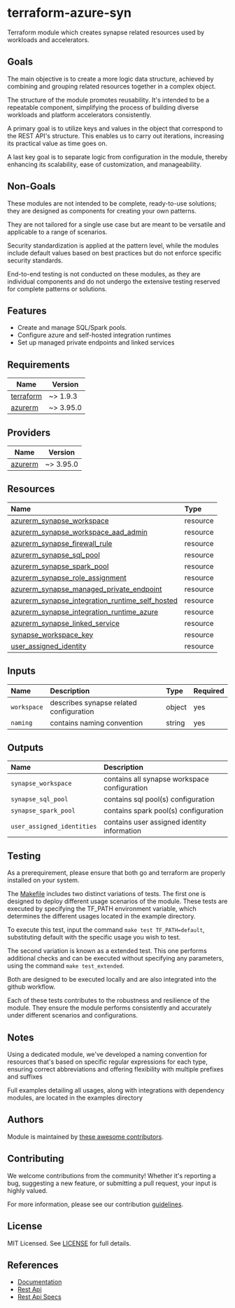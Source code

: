 # terraform-azure-syn
Terraform module which creates synapse related resources used by workloads and accelerators.

## Goals

The main objective is to create a more logic data structure, achieved by combining and grouping related resources together in a complex object.

The structure of the module promotes reusability. It's intended to be a repeatable component, simplifying the process of building diverse workloads and platform accelerators consistently.

A primary goal is to utilize keys and values in the object that correspond to the REST API's structure. This enables us to carry out iterations, increasing its practical value as time goes on.

A last key goal is to separate logic from configuration in the module, thereby enhancing its scalability, ease of customization, and manageability.

## Non-Goals

These modules are not intended to be complete, ready-to-use solutions; they are designed as components for creating your own patterns.

They are not tailored for a single use case but are meant to be versatile and applicable to a range of scenarios.

Security standardization is applied at the pattern level, while the modules include default values based on best practices but do not enforce specific security standards.

End-to-end testing is not conducted on these modules, as they are individual components and do not undergo the extensive testing reserved for complete patterns or solutions.

## Features

- Create and manage SQL/Spark pools.
- Configure azure and self-hosted integration runtimes
- Set up managed private endpoints and linked services

## Requirements

| Name | Version |
|------|---------|
| <a name="requirement_terraform"></a> [terraform](#requirement\_terraform) | ~> 1.9.3 |
| <a name="requirement_azurerm"></a> [azurerm](#requirement\_azurerm) | ~> 3.95.0 |

## Providers

| Name | Version |
|------|---------|
| <a name="provider_azurerm"></a> [azurerm](#provider\_azurerm) | ~> 3.95.0 |

## Resources

| Name | Type |
| :-- | :-- |
| [azurerm_synapse_workspace](https://registry.terraform.io/providers/hashicorp/azurerm/latest/docs/resources/synapse_workspace) | resource |
| [azurerm_synapse_workspace_aad_admin](https://registry.terraform.io/providers/hashicorp/azurerm/latest/docs/resources/synapse_workspace_aad_admin) | resource |
| [azurerm_synapse_firewall_rule](https://registry.terraform.io/providers/hashicorp/azurerm/latest/docs/resources/synapse_firewall_rule) | resource |
| [azurerm_synapse_sql_pool](https://registry.terraform.io/providers/hashicorp/azurerm/latest/docs/resources/synapse_sql_pool) | resource |
| [azurerm_synapse_spark_pool](https://registry.terraform.io/providers/hashicorp/azurerm/latest/docs/resources/synapse_spark_pool) | resource |
| [azurerm_synapse_role_assignment](https://registry.terraform.io/providers/hashicorp/azurerm/latest/docs/resources/synapse_workspace_aad_admin) | resource |
| [azurerm_synapse_managed_private_endpoint](https://registry.terraform.io/providers/hashicorp/azurerm/latest/docs/resources/synapse_managed_private_endpoint) | resource |
| [azurerm_synapse_integration_runtime_self_hosted](https://registry.terraform.io/providers/hashicorp/azurerm/latest/docs/resources/synapse_integration_runtime_self_hosted) | resource |
| [azurerm_synapse_integration_runtime_azure](https://registry.terraform.io/providers/hashicorp/azurerm/latest/docs/resources/synapse_integration_runtime_azure) | resource |
| [azurerm_synapse_linked_service](https://registry.terraform.io/providers/hashicorp/azurerm/latest/docs/resources/synapse_linked_service) | resource |
| [synapse_workspace_key](https://registry.terraform.io/providers/hashicorp/azurerm/latest/docs/resources/synapse_workspace_key)| resource |
| [user_assigned_identity](https://registry.terraform.io/providers/hashicorp/azurerm/latest/docs/resources/user_assigned_identity) | resource |

## Inputs

| Name | Description | Type | Required |
| :-- | :-- | :-- | :-- |
| `workspace` | describes synapse related configuration | object | yes |
| `naming` | contains naming convention  | string | yes |

## Outputs

| Name | Description |
| :-- | :-- |
| `synapse_workspace` | contains all synapse workspace configuration |
| `synapse_sql_pool` | contains sql pool(s) configuration |
| `synapse_spark_pool` | contains spark pool(s) configuration |
| `user_assigned_identities` | contains user assigned identity information |

## Testing

As a prerequirement, please ensure that both go and terraform are properly installed on your system.

The [Makefile](Makefile) includes two distinct variations of tests. The first one is designed to deploy different usage scenarios of the module. These tests are executed by specifying the TF_PATH environment variable, which determines the different usages located in the example directory.

To execute this test, input the command ```make test TF_PATH=default```, substituting default with the specific usage you wish to test.

The second variation is known as a extended test. This one performs additional checks and can be executed without specifying any parameters, using the command ```make test_extended```.

Both are designed to be executed locally and are also integrated into the github workflow.

Each of these tests contributes to the robustness and resilience of the module. They ensure the module performs consistently and accurately under different scenarios and configurations.

## Notes

Using a dedicated module, we've developed a naming convention for resources that's based on specific regular expressions for each type, ensuring correct abbreviations and offering flexibility with multiple prefixes and suffixes

Full examples detailing all usages, along with integrations with dependency modules, are located in the examples directory

## Authors

Module is maintained by [these awesome contributors](https://github.com/cloudnationhq/terraform-azure-syn/graphs/contributors).

## Contributing

We welcome contributions from the community! Whether it's reporting a bug, suggesting a new feature, or submitting a pull request, your input is highly valued.

For more information, please see our contribution [guidelines](https://github.com/CloudNationHQ/terraform-azure-syn/blob/main/CONTRIBUTE.md).

## License

MIT Licensed. See [LICENSE](https://github.com/cloudnationhq/terraform-azure-syn/blob/main/LICENSE) for full details.

## References

- [Documentation](https://learn.microsoft.com/en-us/azure/synapse-analytics/)
- [Rest Api](https://learn.microsoft.com/en-us/rest/api/synapse/)
- [Rest Api Specs](https://github.com/Azure/azure-rest-api-specs/tree/main/specification/synapse)
